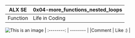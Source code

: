 
|   ALX SE   |   0x04-more_functions_nested_loops  |
| :--------: | -------- |
|Function      | Life in Coding      |
  ![This is an image](https://myoctocat.com/assets/images/base-octocat.svg)
| :--------: | -------- |
|Comment      | Like :)     |


